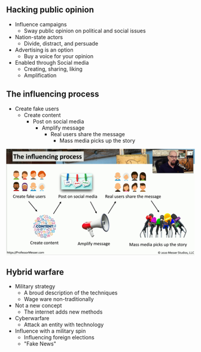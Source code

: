 ## Hacking public opinion
- Influence campaigns
	- Sway public opinion on political and social issues
- Nation-state actors
	- Divide, distract, and persuade
- Advertising is an option
	- Buy a voice for your opinion
- Enabled through Social media
	- Creating, sharing, liking
	- Amplification

## The influencing process
- Create fake users
	- Create content
		- Post on social media
			- Amplify message
				- Real users share the message
					- Mass media picks up the story

![](Images/Pasted%20image%2020231127204927.png)

## Hybrid warfare
- Military strategy
	- A broud description of the techniques
	- Wage ware non-traditionally
- Not a new concept
	- The internet adds new methods
- Cyberwarfare
	- Attack an entity with technology
- Influence with a military spin
	- Influencing foreign elections
	- "Fake News"
